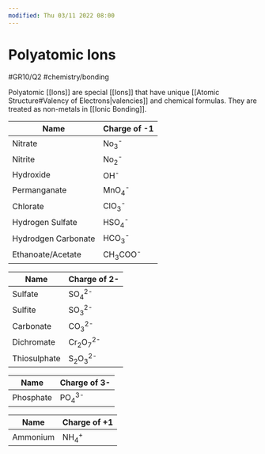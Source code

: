 ```yaml
---
modified: Thu 03/11 2022 08:00
---
```

# Polyatomic Ions
#GR10/Q2 #chemistry/bonding 

Polyatomic [[Ions]] are special [[Ions]] that have unique [[Atomic Structure#Valency of Electrons|valencies]] and chemical formulas. They are treated as non-metals in [[Ionic Bonding]]. 

| Name                | Charge of -1                  |
| ------------------- | ----------------------------- |
| Nitrate             | No<sub>3</sub><sup>-</sup>    |
| Nitrite             | No<sub>2</sub><sup>-</sup>    |
| Hydroxide           | OH<sup>-</sup>                |
| Permanganate        | MnO<sub>4</sub><sup>-</sup>   |
| Chlorate            | ClO<sub>3</sub><sup>-</sup>   |
| Hydrogen Sulfate    | HSO<sub>4</sub><sup>-</sup>   |
| Hydrodgen Carbonate | HCO<sub>3</sub><sup>-</sup>   |
| Ethanoate/Acetate   | CH<sub>3</sub>COO<sup>-</sup> |

 | Name         | Charge of 2-                             |
 | ------------ | ---------------------------------------- |
 | Sulfate      | SO<sub>4</sub><sup>2-</sup>              |
 | Sulfite      | SO<sub>3</sub><sup>2-</sup>              |
 | Carbonate    | CO<sub>3</sub><sup>2-</sup>              |
 | Dichromate   | Cr<sub>2</sub>O<sub>7</sub><sup>2-</sup> |
 | Thiosulphate | S<sub>2</sub>O<sub>3</sub><sup>2-</sup>  |

| Name      | Charge of 3-                |
| --------- | --------------------------- |
| Phosphate | PO<sub>4</sub><sup>3-</sup> |

| Name     | Charge of +1               |
| -------- | -------------------------- |
| Ammonium | NH<sub>4</sub><sup>+</sup> |
